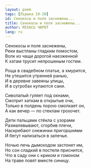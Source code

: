 ```yaml
---
layout: poem
tags: [Лірыка 19-20]
id: Сенокосы и поля заснежены...
title: Сенокосы и поля заснежены...
author: МІХАСЬ ЧАРОТ
lang: ru
---
```



Сенокосы и поля заснежены,  
Реки выстланы гладким помостом,  
Волк из чащи дорогой наезженной  
К хатам трусит непрошеным гостем.  

Роща в свадебном платье, а хмурится,  
Не утешится утренней ранью,  
И в деревне завеяны улицы,  
И в сугробах купаются сани.  

Сиволапый гуляет под окнами,  
Смотрит хаткам в открытые очи,  
Только в полдень порою смолкает он,  
А как вечер — по стеклам грохочет.  

Дети пальцами стёкла с узорами  
Размалевывают, сгорбив плечи,  
Наскребают снежинки пригоршнями  
И бегут нализаться в запечье.  

Ночью печь дымоходом застонет им,  
Но сон сладкий в постели приснится,  
Что в саду они с криком и гомоном   
На траве ловят вместе синицу.  
